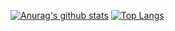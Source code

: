 [![Anurag's github stats](https://github-readme-stats.vercel.app/api?username=ElLuchoMan&show_icons=true&theme=radical&count_private=true)](https://github.com/anuraghazra/github-readme-stats)
[![Top Langs](https://github-readme-stats.vercel.app/api/top-langs/?username=ElLuchoMan&layout=compact&show_icons=true&theme=radical)](https://github.com/anuraghazra/github-readme-stats)
